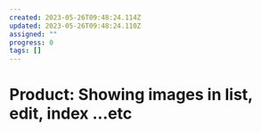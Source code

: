 ```yaml
---
created: 2023-05-26T09:48:24.114Z
updated: 2023-05-26T09:48:24.110Z
assigned: ""
progress: 0
tags: []
---
```


# Product: Showing images in list, edit, index ...etc
